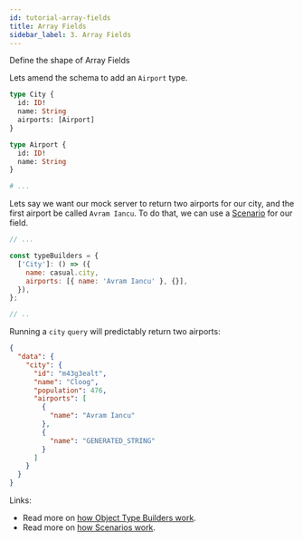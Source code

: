 ```yaml
---
id: tutorial-array-fields
title: Array Fields
sidebar_label: 3. Array Fields
---
```


Define the shape of Array Fields

Lets amend the schema to add an `Airport` type.

```graphql
type City {
  id: ID!
  name: String
  airports: [Airport]
}

type Airport {
  id: ID!
  name: String
}

# ...
```

Lets say we want our mock server to return two airports for our city, and the first airport be called `Avram Iancu`. To do that, we can use a [Scenario](/docs/scenarios) for our field.

```javascript
// ...

const typeBuilders = {
  ['City']: () => ({
    name: casual.city,
    airports: [{ name: 'Avram Iancu' }, {}],
  }),
};

// ..
```

Running a `city` `query` will predictably return two airports:

```json
{
  "data": {
    "city": {
      "id": "m43g3ealt",
      "name": "Cloog",
      "population": 476,
      "airports": [
        {
          "name": "Avram Iancu"
        },
        {
          "name": "GENERATED_STRING"
        }
      ]
    }
  }
}
```

Links:

- Read more on [how Object Type Builders work](/docs/object-type-builders).
- Read more on [how Scenarios work](/docs/scenarios).
